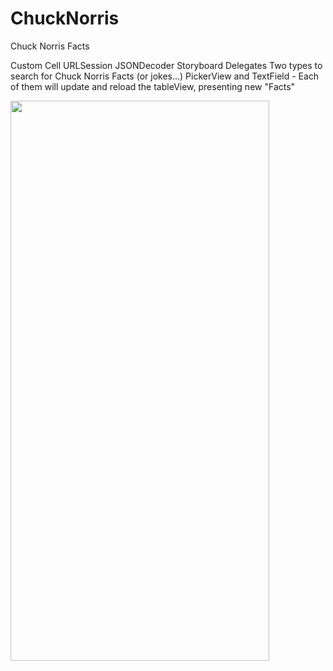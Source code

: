 # ChuckNorris
Chuck Norris Facts

Custom Cell
URLSession
JSONDecoder
Storyboard
Delegates
Two types to search for Chuck Norris Facts (or jokes...)
PickerView and TextField - Each of them will update and reload the tableView, presenting new "Facts"


<img src="https://user-images.githubusercontent.com/26223657/125295716-e31e1400-e2fb-11eb-9d64-2be679d5af1d.png" width="414" height="896">
